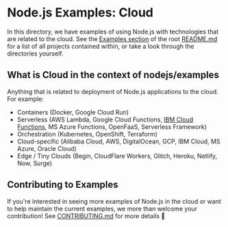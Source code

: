 # Node.js Examples: Cloud

In this directory, we have examples of using Node.js with technologies that are related to the cloud. See the [Examples section](../README.md#examples) of the root [README.md](../README.md) for a list of all projects contained within, or take a look through the directories yourself.

## What is Cloud in the context of nodejs/examples

Anything that is related to deployment of Node.js applications to the cloud. For example:

- Containers (Docker, Google Cloud Run)
- Serverless (AWS Lambda, Google Cloud Functions, [IBM Cloud Functions](#cloud/serverless/ibm-cloud-functions/README.md), MS Azure Functions, OpenFaaS, Serverless Framework)
- Orchestration (Kubernetes, OpenShift, Terraform)
- Cloud-specific (Alibaba Cloud, AWS, DigitalOcean, GCP, IBM Cloud, MS Azure, Oracle Cloud)
- Edge / Tiny Clouds (Begin, CloudFlare Workers, Glitch, Heroku, Netlify, Now, Surge)

## Contributing to Examples

If you're interested in seeing more examples of Node.js in the cloud or want to help maintain the current examples, we more than welcome your contribution! See [CONTRIBUTING.md](../CONTRIBUTING.md) for more details 🤗
